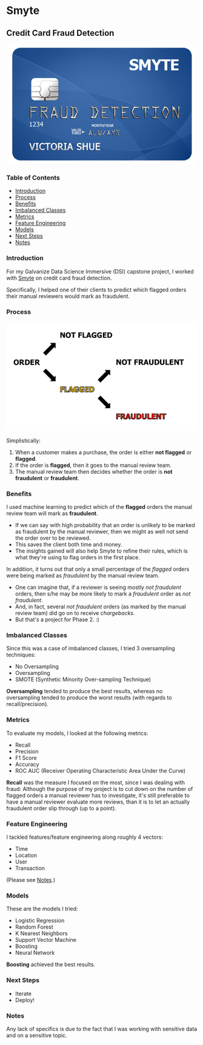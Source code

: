 # Smyte

## Credit Card Fraud Detection

<div style='text-align:center'><img src='CreditCard.jpg' /></div>

### Table of Contents

- [Introduction](#introduction)
- [Process](#process)
- [Benefits](#benefits)
- [Imbalanced Classes](#imbalanced-classes)
- [Metrics](#metrics)
- [Feature Engineering](#feature-engineering)
- [Models](#models)
- [Next Steps](#next-steps)
- [Notes](#notes)

### <a name='introduction'></a> Introduction

For my Galvanize Data Science Immersive (DSI) capstone project, I worked with [Smyte](https://www.smyte.com) on credit card fraud detection.

Specifically, I helped one of their clients to predict which flagged orders their manual reviewers would mark as fraudulent.

### <a name='process'></a> Process

<div style='text-align:center'><img src='Process.gif' /></div>

Simplistically:
1. When a customer makes a purchase, the order is either __not flagged__ or __flagged__.
2. If the order is __flagged__, then it goes to the manual review team.
3. The manual review team then decides whether the order is __not fraudulent__ or __fraudulent__.

### <a name='benefits'></a> Benefits

I used machine learning to predict which of the __flagged__ orders the manual review team will mark as __fraudulent__.
- If we can say with high probability that an order is unlikely to be marked as fraudulent by the manual reviewer, then we might as well not send the order over to be reviewed.
- This saves the client both time and money.
- The insights gained will also help Smyte to refine their rules, which is what they're using to flag orders in the first place.

In addition, it turns out that only a small percentage of the _flagged_ orders were being marked as _fraudulent_ by the manual review team.
- One can imagine that, if a reviewer is seeing mostly _not fraudulent_ orders, then s/he may be more likely to mark a _fraudulent_ order as _not fraudulent_.
- And, in fact, several _not fraudulent_ orders (as marked by the manual review team) did go on to receive _chargebacks_.
- But that's a project for Phase 2. :)

### <a name='imbalanced-classes'></a> Imbalanced Classes

Since this was a case of imbalanced classes, I tried 3 oversampling techniques:
- No Oversampling
- Oversampling
- SMOTE (Synthetic Minority Over-sampling Technique)

__Oversampling__ tended to produce the best results, whereas no oversampling tended to produce the worst results (with regards to recall/precision).

### <a name='metrics'></a> Metrics

To evaluate my models, I looked at the following metrics:
- Recall
- Precision
- F1 Score
- Accuracy
- ROC AUC (Receiver Operating Characteristic Area Under the Curve)

__Recall__ was the measure I focused on the most, since I was dealing with fraud: Although the purpose of my project is to cut down on the number of flagged orders a manual reviewer has to investigate, it's still preferable to have a manual reviewer evaluate more reviews, than it is to let an actually fraudulent order slip through (up to a point).

### <a name='feature-engineering'></a> Feature Engineering

I tackled features/feature engineering along roughly 4 vectors:
- Time
- Location
- User
- Transaction

(Please see [Notes](#notes).)

### <a name='models'></a> Models

These are the models I tried:
- Logistic Regression
- Random Forest
- K Nearest Neighbors
- Support Vector Machine
- Boosting
- Neural Network

__Boosting__ achieved the best results.

### <a name='next-steps'></a> Next Steps

- Iterate
- Deploy!

### <a name='notes'></a> Notes

Any lack of specifics is due to the fact that I was working with sensitive data and on a sensitive topic.
